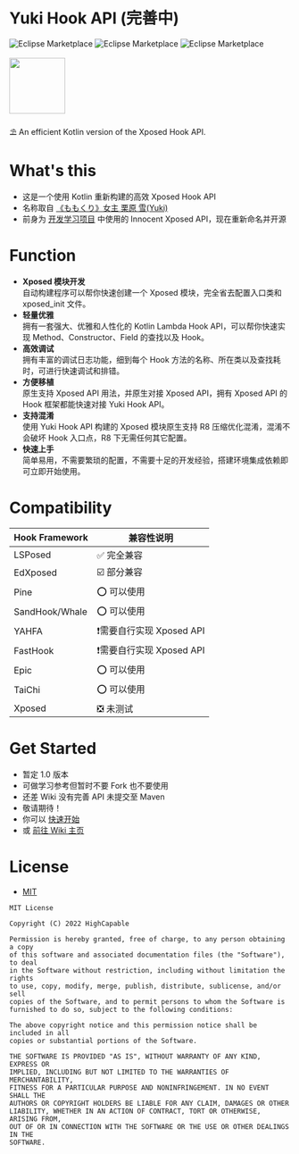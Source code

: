 # Yuki Hook API (完善中)

![Eclipse Marketplace](https://img.shields.io/badge/build-passing-brightgreen)
![Eclipse Marketplace](https://img.shields.io/badge/license-MIT-blue)
![Eclipse Marketplace](https://img.shields.io/badge/version-v1.0-green)
<br/><br/>
<img src="https://github.com/fankes/YuKiHookAPI/blob/master/demo-app/src/main/res/mipmap-xxhdpi/ic_icon.png" width = "100" height = "100"/>
<br/>
<br/>
⛱️ An efficient Kotlin version of the Xposed Hook API.
<br/>

# What's this

- 这是一个使用 Kotlin 重新构建的高效 Xposed Hook API
- 名称取自 <a href='https://www.bilibili.com/bangumi/play/ss5016/?from=search&seid=313229405371562533&spm_id_from=333.337.0.0'>
  《ももくり》女主 栗原 雪(Yuki)</a>
- 前身为 [开发学习项目](https://github.com/fankes/TMore) 中使用的 Innocent Xposed API，现在重新命名并开源

# Function

- <strong>Xposed 模块开发</strong><br/>
  自动构建程序可以帮你快速创建一个 Xposed 模块，完全省去配置入口类和 xposed_init 文件。<br/>
- <strong>轻量优雅</strong><br/>
  拥有一套强大、优雅和人性化的 Kotlin Lambda Hook API，可以帮你快速实现 Method、Constructor、Field 的查找以及 Hook。<br/>
- <strong>高效调试</strong><br/>
  拥有丰富的调试日志功能，细到每个 Hook 方法的名称、所在类以及查找耗时，可进行快速调试和排错。<br/>
- <strong>方便移植</strong><br/>
  原生支持 Xposed API 用法，并原生对接 Xposed API，拥有 Xposed API 的 Hook 框架都能快速对接 Yuki Hook API。<br/>
- <strong>支持混淆</strong><br/>
  使用 Yuki Hook API 构建的 Xposed 模块原生支持 R8 压缩优化混淆，混淆不会破坏 Hook 入口点，R8 下无需任何其它配置。<br/>
- <strong>快速上手</strong><br/>
  简单易用，不需要繁琐的配置，不需要十足的开发经验，搭建环境集成依赖即可立即开始使用。

# Compatibility

<table class="table">
  <thead>
    <tr>
      <th colspan="1">Hook Framework</th>
      <th colspan="1">兼容性说明</th>
    </tr>
  </thead>
  <tbody>
     <tr>
      <td>LSPosed</td>
      <td>
        ✅ 完全兼容
      </td>
     </tr>
     <tr>
      <td>EdXposed</td>
      <td>
       ☑️ 部分兼容
      </td>
     </tr>
     <tr>
      <td>Pine</td>
      <td>
       ⭕ 可以使用
      </td>
     </tr>
     <tr>
      <td>SandHook/Whale</td>
      <td>
       ⭕ 可以使用
      </td>
     </tr>
     <tr>
      <td>YAHFA</td>
      <td>
       ❗需要自行实现 Xposed API
      </td>
     </tr>
     <tr>
      <td>FastHook</td>
      <td>
       ❗需要自行实现 Xposed API
      </td>
     </tr>
     <tr>
      <td>Epic</td>
      <td>
       ⭕ 可以使用
      </td>
     </tr>
     <tr>
      <td>TaiChi</td>
      <td>
       ⭕ 可以使用
      </td>
     </tr>
     <tr>
      <td>Xposed</td>
      <td>
       ❎ 未测试
      </td>
     </tr>
    <tr>
 </tbody>
</table>

# Get Started

- 暂定 1.0 版本
- 可做学习参考但暂时不要 Fork 也不要使用
- 还差 Wiki 没有完善 API 未提交至 Maven
- 敬请期待！
- 你可以 [快速开始](https://github.com/fankes/YukiHookAPI/wiki#%E5%BF%AB%E9%80%9F%E5%BC%80%E5%A7%8B)
- 或 [前往 Wiki 主页](https://github.com/fankes/YukiHookAPI/wiki)

# License

- [MIT](https://choosealicense.com/licenses/mit)

```
MIT License

Copyright (C) 2022 HighCapable

Permission is hereby granted, free of charge, to any person obtaining a copy
of this software and associated documentation files (the "Software"), to deal
in the Software without restriction, including without limitation the rights
to use, copy, modify, merge, publish, distribute, sublicense, and/or sell
copies of the Software, and to permit persons to whom the Software is
furnished to do so, subject to the following conditions:

The above copyright notice and this permission notice shall be included in all
copies or substantial portions of the Software.

THE SOFTWARE IS PROVIDED "AS IS", WITHOUT WARRANTY OF ANY KIND, EXPRESS OR
IMPLIED, INCLUDING BUT NOT LIMITED TO THE WARRANTIES OF MERCHANTABILITY,
FITNESS FOR A PARTICULAR PURPOSE AND NONINFRINGEMENT. IN NO EVENT SHALL THE
AUTHORS OR COPYRIGHT HOLDERS BE LIABLE FOR ANY CLAIM, DAMAGES OR OTHER
LIABILITY, WHETHER IN AN ACTION OF CONTRACT, TORT OR OTHERWISE, ARISING FROM,
OUT OF OR IN CONNECTION WITH THE SOFTWARE OR THE USE OR OTHER DEALINGS IN THE
SOFTWARE.
```